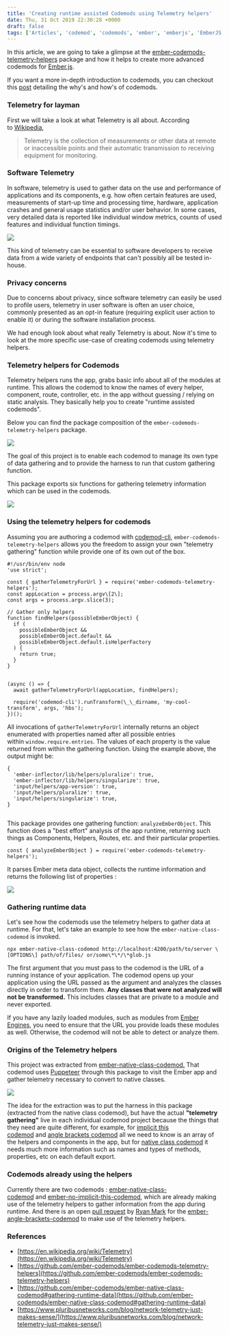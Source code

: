 ```yaml
---
title: 'Creating runtime assisted Codemods using Telemetry helpers'
date: Thu, 31 Oct 2019 22:30:28 +0000
draft: false
tags: ['Articles', 'codemod', 'codemods', 'ember', 'emberjs', 'EmberJS', 'telemetry']
---
```


In this article, we are going to take a glimpse at the [ember-codemods-telemetry-helpers](https://github.com/ember-codemods/ember-codemods-telemetry-helpers) package and how it helps to create more advanced codemods for [Ember.js](https://emberjs.com/).

If you want a more in-depth introduction to codemods, you can checkout this [post](http://hangaroundtheweb.com/2019/03/codemods-the-new-age-saviors-for-js-developers/) detailing the why's and how's of codemods.

### Telemetry for layman

First we will take a look at what Telemetry is all about. According to [Wikipedia](https://en.wikipedia.org/wiki/Telemetry),

> Telemetry is the collection of measurements or other data at remote or inaccessible points and their automatic transmission to receiving equipment for monitoring.

### Software Telemetry

In software, telemetry is used to gather data on the use and performance of applications and its components, e.g. how often certain features are used, measurements of start-up time and processing time, hardware, application crashes and general usage statistics and/or user behavior. In some cases, very detailed data is reported like individual window metrics, counts of used features and individual function timings.

![](http://hangaroundtheweb.com/wp-content/uploads/2019/10/Telemetry-Visibility-Analytics.png)

This kind of telemetry can be essential to software developers to receive data from a wide variety of endpoints that can't possibly all be tested in-house.

### Privacy concerns

Due to concerns about privacy, since software telemetry can easily be used to profile users, telemetry in user software is often an user choice, commonly presented as an opt-in feature (requiring explicit user action to enable it) or during the software installation process.

We had enough look about what really Telemetry is about. Now it's time to look at the more specific use-case of creating codemods using telemetry helpers.

### Telemetry helpers for Codemods

Telemetry helpers runs the app, grabs basic info about all of the modules at runtime. This allows the codemod to know the names of every helper, component, route, controller, etc. in the app without guessing / relying on static analysis. They basically help you to create "runtime assisted codemods".

Below you can find the package composition of the `ember-codemods-telemetry-helpers` package.

![](http://hangaroundtheweb.com/wp-content/uploads/2019/10/telemetry-package.png)

The goal of this project is to enable each codemod to manage its own type of data gathering and to provide the harness to run that custom gathering function.

This package exports six functions for gathering telemetry information which can be used in the codemods.

![](http://hangaroundtheweb.com/wp-content/uploads/2019/10/ember-codemods-telemetry-helpers-module-exports.png)

### Using the telemetry helpers for codemods

Assuming you are authoring a codemod with [codemod-cli](https://github.com/rwjblue/codemod-cli), `ember-codemods-telemetry-helpers` allows you the freedom to assign your own "telemetry gathering" function while provide one of its own out of the box.

```
#!/usr/bin/env node
'use strict';

const { gatherTelemetryForUrl } = require('ember-codemods-telemetry-helpers');
const appLocation = process.argv\[2\];
const args = process.argv.slice(3);

// Gather only helpers
function findHelpers(possibleEmberObject) {
  if (
    possibleEmberObject &&
    possibleEmberObject.default &&
    possibleEmberObject.default.isHelperFactory
  ) {
    return true;
  }
}


(async () => {
  await gatherTelemetryForUrl(appLocation, findHelpers);

  require('codemod-cli').runTransform(\_\_dirname, 'my-cool-transform', args, 'hbs');
})();
```

All invocations of `gatherTelemetryForUrl` internally returns an object enumerated with properties named after all possible entries within `window.require.entries`. The values of each property is the value returned from within the gathering function. Using the example above, the output might be:

```
{
  'ember-inflector/lib/helpers/pluralize': true,
  'ember-inflector/lib/helpers/singularize': true,
  'input/helpers/app-version': true,
  'input/helpers/pluralize': true,
  'input/helpers/singularize': true,
}


```

This package provides one gathering function: `analyzeEmberObject`. This function does a "best effort" analysis of the app runtime, returning such things as Components, Helpers, Routes, etc. and their particular properties.

```
const { analyzeEmberObject } = require('ember-codemods-telemetry-helpers');

```

It parses Ember meta data object, collects the runtime information and returns the following list of properties :

![](http://hangaroundtheweb.com/wp-content/uploads/2019/10/analyzeEmberObject.png)

### Gathering runtime data

Let's see how the codemods use the telemetry helpers to gather data at runtime. For that, let's take an example to see how the `ember-native-class-codemod` is invoked.

```
npx ember-native-class-codemod http://localhost:4200/path/to/server \[OPTIONS\] path/of/files/ or/some\*\*/\*glob.js

```

The first argument that you must pass to the codemod is the URL of a running instance of your application. The codemod opens up your application using the URL passed as the argument and analyzes the classes directly in order to transform them. **Any classes that were not analyzed will not be transformed.** This includes classes that are private to a module and never exported.

If you have any lazily loaded modules, such as modules from [Ember Engines](http://ember-engines.com/), you need to ensure that the URL you provide loads these modules as well. Otherwise, the codemod will not be able to detect or analyze them.

### Origins of the Telemetry helpers

This project was extracted from [ember-native-class-codemod.](https://github.com/ember-codemods/ember-native-class-codemod) That codemod uses [Puppeteer](https://github.com/GoogleChrome/puppeteer) through this package to visit the Ember app and gather telemetry necessary to convert to native classes.

![](http://hangaroundtheweb.com/wp-content/uploads/2019/10/telemetry-arch.png)

The idea for the extraction was to put the harness in this package (extracted from the native class codemod), but have the actual **"telemetry gathering"** live in each individual codemod project because the things that they need are quite different, for example, for [implicit this codemod](https://github.com/ember-codemods/ember-no-implicit-this-codemod) and [angle brackets codemod](https://github.com/ember-codemods/ember-angle-brackets-codemod) all we need to know is an array of the helpers and components in the app, but for [native class codemod](https://github.com/ember-codemods/ember-native-class-codemod) it needs much more information such as names and types of methods, properties, etc on each default export.

### Codemods already using the helpers

Currently there are two codemods : [ember-native-class-codemod](https://github.com/ember-codemods/ember-native-class-codemod) and [ember-no-implicit-this-codemod](https://github.com/ember-codemods/ember-no-implicit-this-codemod), which are already making use of the telemetry helpers to gather information from the app during runtime. And there is an open [pull request](https://github.com/ember-codemods/ember-angle-brackets-codemod/pull/154) by [Ryan Mark](https://github.com/tylerturdenpants) for the [ember-angle-brackets-codemod](https://github.com/ember-codemods/ember-angle-brackets-codemod) to make use of the telemetry helpers.

### References

*   [https://en.wikipedia.org/wiki/Telemetry](https://en.wikipedia.org/wiki/Telemetry)
*   [https://github.com/ember-codemods/ember-codemods-telemetry-helpers](https://github.com/ember-codemods/ember-codemods-telemetry-helpers)
*   [https://github.com/ember-codemods/ember-native-class-codemod#gathering-runtime-data](https://github.com/ember-codemods/ember-native-class-codemod#gathering-runtime-data)
*   [https://www.pluribusnetworks.com/blog/network-telemetry-just-makes-sense/](https://www.pluribusnetworks.com/blog/network-telemetry-just-makes-sense/)